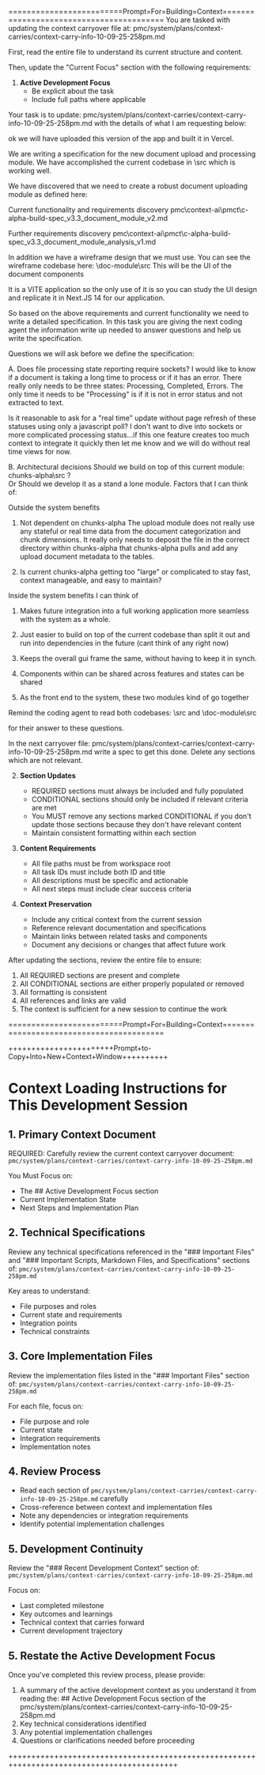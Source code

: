 =========================Prompt=For=Building=Context=========================================
You are tasked with updating the context carryover file at:
pmc/system/plans/context-carries/context-carry-info-10-09-25-258pm.md

First, read the entire file to understand its current structure and content.

Then, update the "Current Focus" section with the following requirements:

1. **Active Development Focus**
   - Be explicit about the task
   - Include full paths where applicable

Your task is to update: pmc/system/plans/context-carries/context-carry-info-10-09-25-258pm.md with the details of what I am requesting below:


ok we will have uploaded this version of the app and built it in Vercel. 

We are writing a specification for the new document upload and processing module. 
We have accomplished the current codebase in \src which is working well.

We have discovered that we need to create a robust document uploading module as defined here:

Current functionality and requirements discovery
pmc\context-ai\pmct\c-alpha-build-spec_v3.3_document_module_v2.md

Further requirements discovery
pmc\context-ai\pmct\c-alpha-build-spec_v3.3_document_module_analysis_v1.md

In addition we have a wireframe design that we must use. You can see the wireframe codebase here: \doc-module\src
This will be the UI of the document components

It is a VITE application so the only use of it is so you can study the UI design and replicate it in Next.JS 14 for our application.

So based on the above requirements and current functionality we need to write a detailed specification. In this task you are giving the next coding agent the information write up needed to answer questions and help us write the specification.


Questions we will ask before we define the specification:

A. Does file processing state reporting require sockets? I would like to know if a document is taking a long time to process or if it has an error. There really only needs to be three states: Processing, Completed, Errors.
The only time it needs to be "Processing" is if it is not in error status and not extracted to text.

Is it reasonable to ask for a "real time" update without page refresh of these statuses using only a javascript poll? I don't want to dive into sockets or more complicated processing status...if this one feature creates too much context to integrate it quickly then let me know and we will do without real time views for now.


B. Architectural decisions
Should we build on top of this current module: chunks-alpha\src ?  
Or 
Should we develop it as a stand a lone module. Factors that I can think of:

Outside the system benefits

1. Not dependent on chunks-alpha
The upload module does not really use any stateful or real time data from the document categorization and chunk dimensions. It really only needs to deposit the file in the correct directory within chunks-alpha that chunks-alpha pulls and add any upload document metadata to the tables.

2. Is current chunks-alpha getting too "large" or complicated to stay fast, context manageable, and easy to maintain?

Inside the system benefits I can think of
1. Makes future integration into a full working application more seamless with the system as a whole.

2. Just easier to build on top of the current codebase than split it out and run into dependencies in the future (cant think of any right now)

3. Keeps the overall gui frame the same, without having to keep it in synch.

4. Components within can be shared across features and states can be shared

5. As the front end to the system, these two modules kind of go together 


Remind the coding agent to read both codebases:
\src 
and
\doc-module\src

for their answer to these questions.


In the next carryover file: pmc/system/plans/context-carries/context-carry-info-10-09-25-258pm.md write a spec to get this done. Delete any sections which are not relevant.


2. **Section Updates**
   - REQUIRED sections must always be included and fully populated
   - CONDITIONAL sections should only be included if relevant criteria are met
   - You MUST remove any sections marked CONDITIONAL if you don't update those sections because they don't have relevant content
   - Maintain consistent formatting within each section

3. **Content Requirements**
   - All file paths must be from workspace root
   - All task IDs must include both ID and title
   - All descriptions must be specific and actionable
   - All next steps must include clear success criteria

4. **Context Preservation**
   - Include any critical context from the current session
   - Reference relevant documentation and specifications
   - Maintain links between related tasks and components
   - Document any decisions or changes that affect future work

After updating the sections, review the entire file to ensure:
1. All REQUIRED sections are present and complete
2. All CONDITIONAL sections are either properly populated or removed
3. All formatting is consistent
4. All references and links are valid
5. The context is sufficient for a new session to continue the work

=========================Prompt=For=Building=Context=========================================


+++++++++++++++++++++++Prompt+to-Copy+Into+New+Context+Window++++++++++

# Context Loading Instructions for This Development Session

## 1. Primary Context Document
REQUIRED: Carefully review the current context carryover document:
`pmc/system/plans/context-carries/context-carry-info-10-09-25-258pm.md`

You Must Focus on:
- The ## Active Development Focus section
- Current Implementation State
- Next Steps and Implementation Plan

## 2. Technical Specifications
Review any technical specifications referenced in the "### Important Files" and "### Important Scripts, Markdown Files, and Specifications" sections of:
`pmc/system/plans/context-carries/context-carry-info-10-09-25-258pm.md`

Key areas to understand:
- File purposes and roles
- Current state and requirements
- Integration points
- Technical constraints

## 3. Core Implementation Files
Review the implementation files listed in the "### Important Files" section of:
`pmc/system/plans/context-carries/context-carry-info-10-09-25-258pm.md`

For each file, focus on:
- File purpose and role
- Current state
- Integration requirements
- Implementation notes

## 4. Review Process
- Read each section of `pmc/system/plans/context-carries/context-carry-info-10-09-25-258pm.md` carefully
- Cross-reference between context and implementation files
- Note any dependencies or integration requirements
- Identify potential implementation challenges

## 5. Development Continuity
Review the "### Recent Development Context" section of:
`pmc/system/plans/context-carries/context-carry-info-10-09-25-258pm.md`

Focus on:
- Last completed milestone
- Key outcomes and learnings
- Technical context that carries forward
- Current development trajectory

## 5. Restate the Active Development Focus
Once you've completed this review process, please provide:
1. A summary of the active development context as you understand it from reading the: ## Active Development Focus section of the pmc/system/plans/context-carries/context-carry-info-10-09-25-258pm.md
2. Key technical considerations identified
3. Any potential implementation challenges
4. Questions or clarifications needed before proceeding

+++++++++++++++++++++++++++++++++++++++++++++++++++++++++++++++++++++++++++++++++++++++++++

